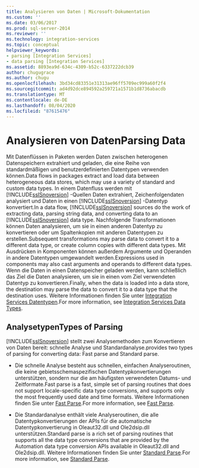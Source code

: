 ```yaml
---
title: Analysieren von Daten | Microsoft-Dokumentation
ms.custom: ''
ms.date: 03/06/2017
ms.prod: sql-server-2014
ms.reviewer: ''
ms.technology: integration-services
ms.topic: conceptual
helpviewer_keywords:
- parsing [Integration Services]
- data parsing [Integration Services]
ms.assetid: 8893ea9d-634c-4309-b52c-6337222dcb39
author: chugugrace
ms.author: chugu
ms.openlocfilehash: 3bd34cd83351e31313ae96ff5709ec999a60f2f4
ms.sourcegitcommit: ad4d92dce894592a259721a1571b1d8736abacdb
ms.translationtype: MT
ms.contentlocale: de-DE
ms.lasthandoff: 08/04/2020
ms.locfileid: "87615476"
---
```

# <a name="parsing-data"></a><span data-ttu-id="729cf-102">Analysieren von Daten</span><span class="sxs-lookup"><span data-stu-id="729cf-102">Parsing Data</span></span>
  <span data-ttu-id="729cf-103">Mit Datenflüssen in Paketen werden Daten zwischen heterogenen Datenspeichern extrahiert und geladen, die eine Reihe von standardmäßigen und benutzerdefinierten Datentypen verwenden können.</span><span class="sxs-lookup"><span data-stu-id="729cf-103">Data flows in packages extract and load data between heterogeneous data stores, which may use a variety of standard and custom data types.</span></span> <span data-ttu-id="729cf-104">In einem Datenfluss werden mit [!INCLUDE[ssISnoversion](../../includes/ssisnoversion-md.md)] -Quellen Daten extrahiert, Zeichenfolgendaten analysiert und Daten in einen [!INCLUDE[ssISnoversion](../../includes/ssisnoversion-md.md)] -Datentyp konvertiert.</span><span class="sxs-lookup"><span data-stu-id="729cf-104">In a data flow, [!INCLUDE[ssISnoversion](../../includes/ssisnoversion-md.md)] sources do the work of extracting data, parsing string data, and converting data to an [!INCLUDE[ssISnoversion](../../includes/ssisnoversion-md.md)] data type.</span></span> <span data-ttu-id="729cf-105">Nachfolgende Transformationen können Daten analysieren, um sie in einen anderen Datentyp zu konvertieren oder um Spaltenkopien mit anderen Datentypen zu erstellen.</span><span class="sxs-lookup"><span data-stu-id="729cf-105">Subsequent transformations may parse data to convert it to a different data type, or create column copies with different data types.</span></span> <span data-ttu-id="729cf-106">Mit Ausdrücken in Komponenten können außerdem Argumente und Operanden in andere Datentypen umgewandelt werden.</span><span class="sxs-lookup"><span data-stu-id="729cf-106">Expressions used in components may also cast arguments and operands to different data types.</span></span> <span data-ttu-id="729cf-107">Wenn die Daten in einen Datenspeicher geladen werden, kann schließlich das Ziel die Daten analysieren, um sie in einen vom Ziel verwendeten Datentyp zu konvertieren.</span><span class="sxs-lookup"><span data-stu-id="729cf-107">Finally, when the data is loaded into a data store, the destination may parse the data to convert it to a data type that the destination uses.</span></span> <span data-ttu-id="729cf-108">Weitere Informationen finden Sie unter [Integration Services Datentypen](integration-services-data-types.md).</span><span class="sxs-lookup"><span data-stu-id="729cf-108">For more information, see [Integration Services Data Types](integration-services-data-types.md).</span></span>  
  
## <a name="types-of-parsing"></a><span data-ttu-id="729cf-109">Analysetypen</span><span class="sxs-lookup"><span data-stu-id="729cf-109">Types of Parsing</span></span>  
 [!INCLUDE[ssISnoversion](../../includes/ssisnoversion-md.md)] <span data-ttu-id="729cf-110">stellt zwei Analysemethoden zum Konvertieren von Daten bereit: schnelle Analyse und Standardanalyse.</span><span class="sxs-lookup"><span data-stu-id="729cf-110">provides two types of parsing for converting data: Fast parse and Standard parse.</span></span>  
  
-   <span data-ttu-id="729cf-111">Die schnelle Analyse besteht aus schnellen, einfachen Analyseroutinen, die keine gebietsschemaspezifischen Datentypkonvertierungen unterstützen, sondern nur die am häufigsten verwendeten Datums- und Zeitformate.</span><span class="sxs-lookup"><span data-stu-id="729cf-111">Fast parse is a fast, simple set of parsing routines that does not support locale-specific data type conversions, and supports only the most frequently used date and time formats.</span></span> <span data-ttu-id="729cf-112">Weitere Informationen finden Sie unter [Fast Parse](../fast-parse.md).</span><span class="sxs-lookup"><span data-stu-id="729cf-112">For more information, see [Fast Parse](../fast-parse.md).</span></span>  
  
-   <span data-ttu-id="729cf-113">Die Standardanalyse enthält viele Analyseroutinen, die alle Datentypkonvertierungen der APIs für die automatische Datentypkonvertierung in Oleaut32.dll und Ole2dsip.dll unterstützen.</span><span class="sxs-lookup"><span data-stu-id="729cf-113">Standard parse is a rich set of parsing routines that supports all the data type conversions that are provided by the Automation data type conversion APIs available in Oleaut32.dll and Ole2dsip.dll.</span></span> <span data-ttu-id="729cf-114">Weitere Informationen finden Sie unter [Standard Parse](../standard-parse.md).</span><span class="sxs-lookup"><span data-stu-id="729cf-114">For more information, see [Standard Parse](../standard-parse.md).</span></span>  
  
  
